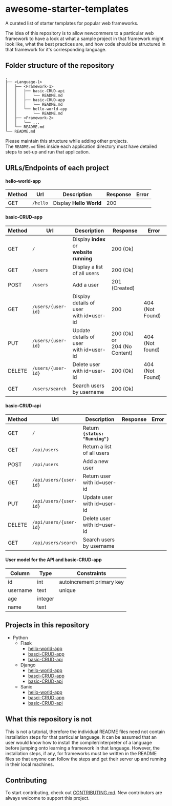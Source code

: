 # awesome-starter-templates
A curated list of starter templates for popular web frameworks.

The idea of this repository is to allow newcommers to a particular web framework to have a look at what a sample project in that framework might look like, what the best practices are, and how code should be structured in that framework for it's corresponding language.


## Folder structure of the repository
```
.
├── <Language-1>
│   ├── <Framework-1>
│   │   ├── basic-CRUD-api
│   │   │   └── README.md
│   │   ├── basic-CRUD-app
│   │   │   └── README.md
│   │   └── hello-world-app
│   │       └── README.md
│   ├── <Framework-2>
│   │   └── ...
│   └── README.md
└── README.md
```
Please maintain this structure while adding other projects.  
The `README.md` files inside each application directory must have detailed steps to set-up and run that application.

## URLs/Endpoints of each project

#### hello-world-app
Method | Url | Description | Response | Error
--- | --- | --- | --- | ---
GET | `/hello` | Display **Hello World** | 200 | 


#### basic-CRUD-app
Method | Url | Description | Response | Error
--- | --- | --- | --- | ---
GET | `/` | Display **index** or<br>**website running** | 200 (Ok) |
GET | `/users` | Display a list of all users | 200 (Ok) |
POST | `/users` |  Add a user | 201 (Created) |
GET | `/users/{user-id}` | Display details of user<br>with id=user-id | 200 | 404 (Not Found)
PUT | `/users/{user-id}` | Update details of user<br>with id=user-id | 200 (Ok) or<br>204 (No Content) | 404 (Not found)
DELETE | `/users/{user-id}` | Delete user<br>with id=user-id | 200 (Ok) | 404 (Not Found)
GET | `/users/search`  | Search users by username | 200 (Ok) |


#### basic-CRUD-api
Method | Url | Description | Response | Error
--- | --- | --- | --- | ---
GET | `/` | Return **`{status: "Running"}`** | |
GET | `/api/users` | Return a list of all users | |
POST | `/api/users` | Add a new user | |
GET | `/api/users/{user-id}` | Return user with id=user-id | |
PUT | `/api/users/{user-id}` | Update user with id=user-id | |
DELETE | `/api/users/{user-id}` | Delete user with id=user-id | |
GET | `/api/users/search` | Search users by username | |


#### User model for the API and basic-CRUD-app
Column | Type | Constraints
--- | --- | ---
id | int | autoincrement primary key
username | text | unique
age | integer |
name | text |


## Projects in this repository
- Python
  - Flask
    - [hello-world-app](/Python/Flask/hello-world-app)
    - [basci-CRUD-app](/Python/Flask/basic-CRUD-app)
    - [basic-CRUD-api](/Python/Flask/basic-CRUD-api)
  - Django
    - [hello-world-app](/Python/Django/hello-world-app)
    - [basci-CRUD-app](/Python/Django/basic-CRUD-app)
    - [basic-CRUD-api](/Python/Django/basic-CRUD-api)
  - Sanic
    - [hello-world-app](/Python/Sanic/hello-world-app)
    - [basci-CRUD-app](/Python/Sanic/basic-CRUD-app)
    - [basic-CRUD-api](/Python/Sanic/basic-CRUD-api)


## What this repository is not
This is not a tutorial, therefore the individual README files need not contain installation steps for that particular language. It can be assumed that an user would know how to install the compiler/interpreter of a language before jumping onto learning a framework in that language. However, the installation steps, if any, for frameworks must be written in the README files so that anyone can follow the steps and get their server up and running in their local machines.


## Contributing
To start contributing, check out [CONTRIBUTING.md](https://github.com/diptangsu/awesome-starter-templates/blob/master/CONTRIBUTING.md). New contributors are always welcome to support this project.

